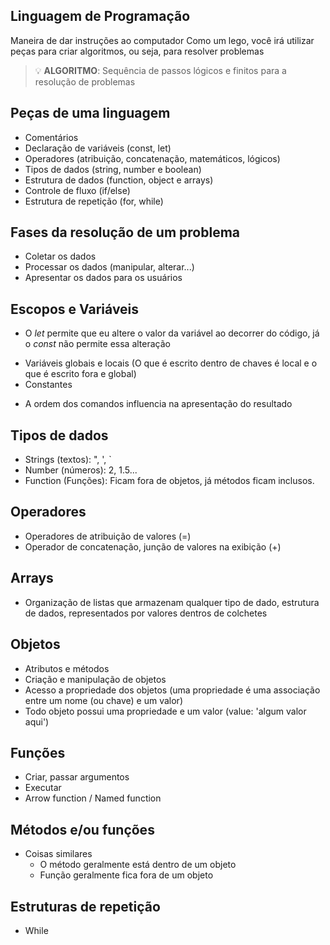 ## Linguagem de Programação

Maneira de dar instruções ao computador
Como um lego, você irá utilizar peças para criar algoritmos, ou seja, para resolver problemas

> 💡 **ALGORITMO**: Sequência de passos lógicos e finitos para a resolução de problemas

## Peças de uma linguagem

- Comentários
- Declaração de variáveis (const, let)
- Operadores (atribuição, concatenação, matemáticos, lógicos)
- Tipos de dados (string, number e boolean)
- Estrutura de dados (function, object e arrays)
- Controle de fluxo (if/else)
- Estrutura de repetição (for, while)

## Fases da resolução de um problema

- Coletar os dados
- Processar os dados (manipular, alterar...)
- Apresentar os dados para os usuários

## Escopos e Variáveis
* O *let* permite que eu altere o valor da variável ao decorrer do código, já o *const* não permite essa alteração

- Variáveis globais e locais (O que é escrito dentro de chaves é local e o que é escrito fora e global)
- Constantes

* A ordem dos comandos influencia na apresentação do resultado

## Tipos de dados

- Strings (textos): ", ', `
- Number (números): 2, 1.5...
- Function (Funções): Ficam fora de objetos, já métodos ficam inclusos.

## Operadores
- Operadores de atribuição de valores (=)
- Operador de concatenação, junção de valores na exibição (+)

## Arrays 

- Organização de listas que armazenam qualquer tipo de dado, estrutura de dados, representados por valores dentros de colchetes

## Objetos
- Atributos e métodos
- Criação e manipulação de objetos 
- Acesso a propriedade dos objetos (uma propriedade é uma associação entre um nome (ou chave) e um valor)
- Todo objeto possui uma propriedade e um valor (value: 'algum valor aqui')

## Funções
- Criar, passar argumentos
- Executar
- Arrow function / Named function

## Métodos e/ou funções
- Coisas similares
   - O método geralmente está dentro de um objeto
   - Função geralmente fica fora de um objeto

## Estruturas de repetição
- While